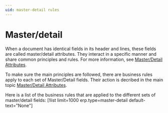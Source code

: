 ```yaml
---
uid: master-detail rules
---
```


# Master/detail 

When a document has identical fields in its header and lines, these fields are called master/detail attributes. They interact in a specific manner and share common principles and rules. For more information, see [Master/Detail Attributes](xref:master-detail). 

To make sure the main principles are followed, there are business rules apply to each set of Master/Detail fields. Their action is decribed in the main topic [Master/Detail Attributes](xref:master-detail).

Here is a list of the business rules that are applied to the different sets of master/detail fields:
[!list limit=1000 erp.type=master-detail default-text="None"]

